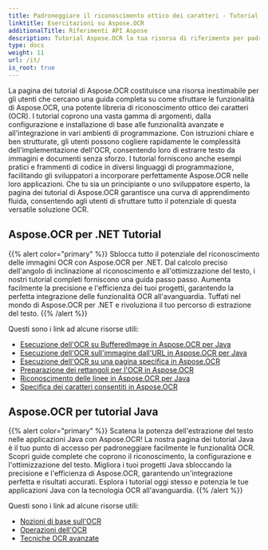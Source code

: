 ```yaml
---
title: Padroneggiare il riconoscimento ottico dei caratteri - Tutorial Aspose.OCR
linktitle: Esercitazioni su Aspose.OCR
additionalTitle: Riferimenti API Aspose
description: Tutorial Aspose.OCR la tua risorsa di riferimento per padroneggiare il riconoscimento ottico dei caratteri con istruzioni chiare ed esempi pratici in varie lingue.
type: docs
weight: 11
url: /it/
is_root: true
---
```


La pagina dei tutorial di Aspose.OCR costituisce una risorsa inestimabile per gli utenti che cercano una guida completa su come sfruttare le funzionalità di Aspose.OCR, una potente libreria di riconoscimento ottico dei caratteri (OCR). I tutorial coprono una vasta gamma di argomenti, dalla configurazione e installazione di base alle funzionalità avanzate e all'integrazione in vari ambienti di programmazione. Con istruzioni chiare e ben strutturate, gli utenti possono cogliere rapidamente le complessità dell'implementazione dell'OCR, consentendo loro di estrarre testo da immagini e documenti senza sforzo. I tutorial forniscono anche esempi pratici e frammenti di codice in diversi linguaggi di programmazione, facilitando gli sviluppatori a incorporare perfettamente Aspose.OCR nelle loro applicazioni. Che tu sia un principiante o uno sviluppatore esperto, la pagina dei tutorial di Aspose.OCR garantisce una curva di apprendimento fluida, consentendo agli utenti di sfruttare tutto il potenziale di questa versatile soluzione OCR.

## Aspose.OCR per .NET Tutorial
{{% alert color="primary" %}}
Sblocca tutto il potenziale del riconoscimento delle immagini OCR con Aspose.OCR per .NET. Dal calcolo preciso dell'angolo di inclinazione al riconoscimento e all'ottimizzazione del testo, i nostri tutorial completi forniscono una guida passo passo. Aumenta facilmente la precisione e l'efficienza dei tuoi progetti, garantendo la perfetta integrazione delle funzionalità OCR all'avanguardia. Tuffati nel mondo di Aspose.OCR per .NET e rivoluziona il tuo percorso di estrazione del testo.
{{% /alert %}}

Questi sono i link ad alcune risorse utili:
 
- [Esecuzione dell'OCR su BufferedImage in Aspose.OCR per Java](./net/perform-ocr-buffered-image/)
- [Esecuzione dell'OCR sull'immagine dall'URL in Aspose.OCR per Java](./net/perform-ocr-image-from-url/)
- [Esecuzione dell'OCR su una pagina specifica in Aspose.OCR](./net/perform-ocr-on-page/)
- [Preparazione dei rettangoli per l'OCR in Aspose.OCR](./net/prepare-rectangles-for-ocr/)
- [Riconoscimento delle linee in Aspose.OCR per Java](./net/recognize-lines/)
- [Specifica dei caratteri consentiti in Aspose.OCR](./net/specify-allowed-characters/)


## Aspose.OCR per tutorial Java
{{% alert color="primary" %}}
Scatena la potenza dell'estrazione del testo nelle applicazioni Java con Aspose.OCR! La nostra pagina dei tutorial Java è il tuo punto di accesso per padroneggiare facilmente le funzionalità OCR. Scopri guide complete che coprono il riconoscimento, la configurazione e l'ottimizzazione del testo. Migliora i tuoi progetti Java sbloccando la precisione e l'efficienza di Aspose.OCR, garantendo un'integrazione perfetta e risultati accurati. Esplora i tutorial oggi stesso e potenzia le tue applicazioni Java con la tecnologia OCR all'avanguardia.
{{% /alert %}}

Questi sono i link ad alcune risorse utili:
 
- [Nozioni di base sull'OCR](./java/ocr-basics/)
- [Operazioni dell'OCR](./java/ocr-operations/)
- [Tecniche OCR avanzate](./java/advanced-ocr-techniques/)



